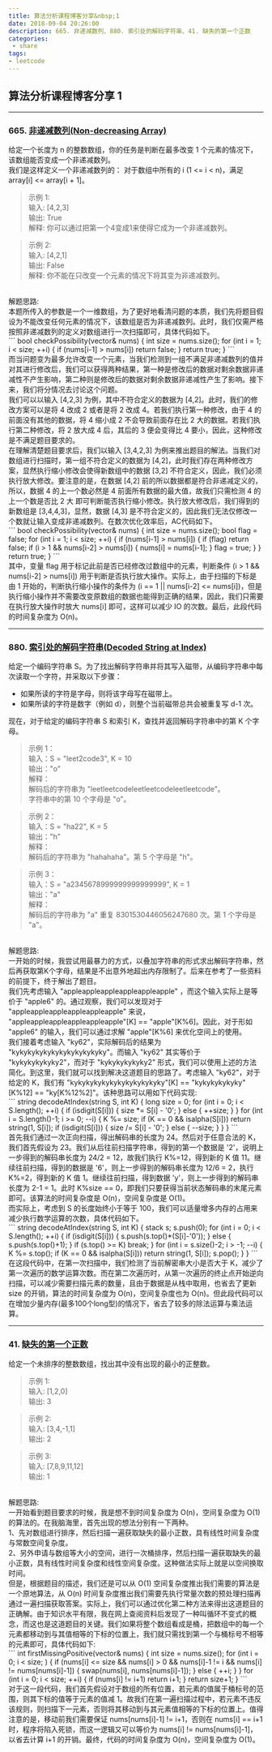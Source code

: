 ```yaml
---
title: 算法分析课程博客分享&nbsp;1
date: 2018-09-04 20:26:00
description: 665. 非递减数列、880. 索引处的解码字符串、41. 缺失的第一个正数
categories:
 - share
tags: 
- leetcode
---
```


## 算法分析课程博客分享&nbsp;1

----------

### 665. [非递减数列(Non-decreasing Array)](https://leetcode-cn.com/problems/non-decreasing-array/description/)

给定一个长度为 n 的整数数组，你的任务是判断在最多改变 1 个元素的情况下，该数组能否变成一个非递减数列。 <br />
我们是这样定义一个非递减数列的： 对于数组中所有的 i (1 <= i < n)，满足 array[i] <= array[i + 1]。 <br />
> 示例 1: <br />
> 输入: [4,2,3] <br />
> 输出: True <br />
> 解释: 你可以通过把第一个4变成1来使得它成为一个非递减数列。 <br />

> 示例 2: <br />
> 输入: [4,2,1] <br />
> 输出: False <br />
> 解释: 你不能在只改变一个元素的情况下将其变为非递减数列。 <br />

<br />
解题思路: <br />
本题所传入的参数是一个一维数组，为了更好地看清问题的本质，我们先将题目假设为不能改变任何元素的情况下，该数组是否为非递减数列。此时，我们仅需严格按照非递减数列的定义对数组进行一次扫描即可，具体代码如下。 <br />
```
bool checkPossibility(vector<int>& nums) {
    int size = nums.size();
    for (int i = 1; i < size; ++i) {
        if (nums[i-1] > nums[i])
            return false;
    }
    return true;
}
```
<br />
而当问题变为最多允许改变一个元素，当我们检测到一组不满足非递减数列的值并对其进行修改后，我们可以获得两种结果，第一种是修改后的数据对剩余数据非递减性不产生影响，第二种则是修改后的数据对剩余数据非递减性产生了影响。接下来，我们将分情况去讨论这个问题。 <br />
我们可以以输入 [4,2,3] 为例，其中不符合定义的数据为 [4,2]。此时，我们的修改方案可以是将 4 改成 2 或者是将 2 改成 4。若我们执行第一种修改，由于 4 的前面没有其他的数据，将 4 缩小成 2 不会导致前面存在比 2 大的数据。若我们执行第二种修改，将 2 放大成 4 后，其后的 3 便会变得比 4 要小，因此，这种修改是不满足题目要求的。 <br />
在理解清楚题目要求后，我们以输入 [3,4,2,3] 为例来推出题目的解法。当我们对数组进行扫描时，第一组不符合定义的数据为 [4,2]，此时我们存在两种修改方案，显然执行缩小修改会使得新数组中的数据 [3,2] 不符合定义，因此，我们必须执行放大修改。要注意的是，在数据 [4,2] 前的所以数据都是符合非递减定义的，所以，数据 4 的上一个数必然是 4 前面所有数据的最大值，故我们只需检测 4 的上一个数是否比 2 大 即可判断能否执行缩小修改。执行放大修改后，我们得到的新数组是 [3,4,4,3]，显然，数据 [4,3] 是不符合定义的，因此我们无法仅修改一个数就让输入变成非递减数列。在数次优化效率后，AC代码如下。 <br />
```
bool checkPossibility(vector<int>& nums) {
    int size = nums.size();
    bool flag = false;
    for (int i = 1; i < size; ++i) {
        if (nums[i-1] > nums[i]) {
            if (flag)
                return false;
            if (i > 1 && nums[i-2] > nums[i]) {
                nums[i] = nums[i-1];
            }
            flag = true;
        }
    }
    return true;
}
```
<br />
其中，变量 flag 用于标记此前是否已经修改过数组中的元素，判断条件 (i > 1 && nums[i-2] > nums[i]) 用于判断是否执行放大操作。实际上，由于扫描的下标是由 1 开始的，判断执行缩小操作的条件为 (i == 1 || nums[i-2] <= nums[i])，但是执行缩小操作并不需要改变原数组的数据也能得到正确的结果，因此，我们只需要在执行放大操作时放大 nums[i] 即可，这样可以减少 IO 的次数。最后，此段代码的时间复杂度为 O(n)。 <br />

----------

### 880. [索引处的解码字符串(Decoded String at Index)](https://leetcode-cn.com/problems/decoded-string-at-index/description/)

给定一个编码字符串 S。为了找出解码字符串并将其写入磁带，从编码字符串中每次读取一个字符，并采取以下步骤： <br />

* 如果所读的字符是字母，则将该字母写在磁带上。
* 如果所读的字符是数字（例如 d），则整个当前磁带总共会被重复写 d-1 次。

现在，对于给定的编码字符串 S 和索引 K，查找并返回解码字符串中的第 K 个字母。 <br />

> 示例 1： <br />
> 输入：S = "leet2code3", K = 10 <br />
> 输出："o" <br />
> 解释： <br />
> 解码后的字符串为 "leetleetcodeleetleetcodeleetleetcode"。 <br />
> 字符串中的第 10 个字母是 "o"。 <br />

> 示例 2： <br />
> 输入：S = "ha22", K = 5 <br />
> 输出："h" <br />
> 解释： <br />
> 解码后的字符串为 "hahahaha"。第 5 个字母是 "h"。 <br />

> 示例 3： <br />
> 输入：S = "a2345678999999999999999", K = 1 <br />
> 输出："a" <br />
> 解释： <br />
> 解码后的字符串为 "a" 重复 8301530446056247680 次。第 1 个字母是 "a"。 <br />

<br />
解题思路: <br />
一开始的时候，我尝试用最暴力的方式，以叠加字符串的形式求出解码字符串，然后再获取第K个字母，结果是不出意外地超出内存限制了。后来在参考了一些资料的前提下，终于解出了题目。 <br / >
我们先考虑输入 "appleappleappleappleappleapple" ，而这个输入实际上是等价于 "apple6" 的。通过观察，我们可以发现对于 "appleappleappleappleappleapple" 来说， "appleappleappleappleappleapple"[K] == "apple"[K%6]。因此，对于形如 "apple6" 的输入，我们可以通过求解 "apple"[K%6] 来优化空间上的使用。 <br />
我们接着考虑输入 "ky62"，实际解码后的结果为 "kykykykykykykykykykykyky"。而输入 "ky62" 其实等价于 "kykykykykyky2"，而对于 "kykykykykyky2" 形式，我们可以使用上述的方法简化。到这里，我们就可以找到解决这道题目的思路了。考虑输入 "ky62"，对于给定的 K，我们有 "kykykykykykykykykykykyky"[K] == "kykykykykyky"[K%12] == "ky[K%12%2]"。该种思路可以用如下代码实现: <br />
```
string decodeAtIndex(string S, int K) {
    long size = 0;
    for (int i = 0; i < S.length(); ++i) {
        if (isdigit(S[i])) {
            size *= S[i] - '0';
        } else {
            ++size;
        }
    }
    for (int i = S.length()-1; i >= 0; --i) {
        K %= size;
        if (K == 0 && isalpha(S[i]))
            return string(1, S[i]);
        if (isdigit(S[i])) {
            size /= S[i] - '0';
        } else {
            --size;
        }
    }
}
```
<br />
首先我们通过一次正向扫描，得出解码串的长度为 24。然后对于任意合法的 K，我们首先假设为 23。我们从后往前扫描字符串，得到的第一个数据是 '2'，说明上一步得到的解码串长度为 24/2 = 12，故我们执行 K%=12，得到新的 K 值 11。继续往前扫描，得到的数据是 '6'，则上一步得到的解码串长度为 12/6 = 2，执行 K%=2，得到新的 K 值 1。继续往前扫描，得到数据 'y'，则上一步得到的解码串长度为 2-1 = 1。此时 K%size == 0，即我们只要获得当前状态解码串的末尾元素即可。该算法的时间复杂度是 O(n)，空间复杂度是 O(1)。 <br />
而实际上，考虑到 S 的长度始终小于等于 100，我们可以适量增多内存的占用来减少执行数学运算的次数，具体代码如下。 <br />
```
string decodeAtIndex(string S, int K) {
    stack<long> s;
    s.push(0);
    for (int i = 0; i < S.length(); ++i) {
        if (isdigit(S[i])) {
            s.push(s.top()*(S[i]-'0'));
        } else {
            s.push(s.top()+1);
        }
        if (s.top() >= K)
            break;
    }
    for (int i = s.size()-2; i > -1; --i) {
        K %= s.top();
        if (K == 0 && isalpha(S[i]))
            return string(1, S[i]);
        s.pop();
    }
}
```
<br />
在这段代码中，在第一次扫描中，我们检测了当前解密串大小是否大于 K，减少了第一次遍历的数学运算次数。而在第二次遍历时，从第一次遍历的终止点开始逆向扫描，可以减少需要扫描元素的数量，且由于数据是从栈中取用，也省去了更新 size 的开销，算法的时间复杂度为 O(n)，空间复杂度也为 O(n)。但此段代码可以在增加少量内存(最多100个long型)的情况下，省去了较多的除法运算与乘法运算。 <br />

----------
### 41. [缺失的第一个正数](https://leetcode-cn.com/problems/first-missing-positive/description/)

给定一个未排序的整数数组，找出其中没有出现的最小的正整数。 <br />

> 示例 1: <br />
> 输入: [1,2,0] <br />
> 输出: 3 <br />

> 示例 2: <br />
> 输入: [3,4,-1,1] <br />
> 输出: 2 <br />

> 示例 3: <br />
> 输入: [7,8,9,11,12] <br />
> 输出: 1 <br />

<br />
解题思路: <br />
一开始看到题目要求的时候，我是想不到时间复杂度为 O(n)，空间复杂度为 O(1) 的算法的。在我脑海里，首先出现的想法分别有一下两种。 <br />
1、先对数组进行排序，然后扫描一遍获取缺失的最小正数，具有线性时间复杂度与常数空间复杂度。 <br />
2、另外申请与数组等大小的空间，进行一次桶排序，然后扫描一遍获取缺失的最小正数，具有线性时间复杂度和线性空间复杂度。这种做法实际上就是以空间换取时间。 <br />
但是，根据题目的描述，我们还是可以从 O(1) 空间复杂度推出我们需要的算法是一个原地算法，从 O(n) 时间复杂度推出我们需要先执行常量次数的预处理扫描再通过一遍扫描获取答案。实际上，我们可以通过优化第二种方法来得出这道题目的正确解。由于知识水平有限，我在网上查阅资料后发现了一种叫循环不变式的概念，而这也是这道题目的关键。我们如果将整个数组看成是桶，把数组中的每一个元素都移动到与其值相等的下标的位置上，我们就只需找到第一个与桶标号不相等的元素即可，具体代码如下: <br />
```
int firstMissingPositive(vector<int>& nums) {
    int size = nums.size();
    for (int i = 0; i < size; ) {
        if (nums[i] <= size && nums[i] > 0 && nums[i]-1 != i && nums[i] != nums[nums[i]-1]) {
            swap(nums[i], nums[nums[i]-1]);
        } else {
            ++i;
        }
    }
    for (int i = 0; i < size; ++i) {
        if (nums[i] != i+1)
            return i+1;
    }
    return size+1;
}
```
<br />
对于这一段代码，我们首先假设对于数组的所有位置，若元素的值属于桶标号的范围，则其下标的值等于元素的值减 1。故我们在第一遍扫描过程中，若元素不违反该规则，则扫描下一元素，否则将其移动到与其元素值相等的下标的位置上。值得注意的是，移动前我们需要保证 nums[nums[i]-1] != i+1，否则在 nums[i] == i+1 时，程序将陷入死锁，而这一逻辑又可以等价为 nums[i] != nums[nums[i]-1]，以省去计算 i+1 的开销。最终，代码的时间复杂度为 O(n)，空间复杂度为 O(1)。 <br />
